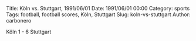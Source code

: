 Title: Köln vs. Stuttgart, 1991/06/01
Date: 1991/06/01 00:00
Category: sports
Tags: football, football scores, Köln, Stuttgart
Slug: koln-vs-stuttgart
Author: carbonero


Köln 1 - 6 Stuttgart
